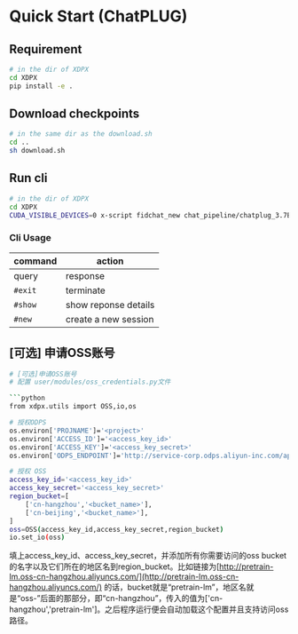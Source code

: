

# Quick Start (ChatPLUG)


## Requirement
```bash
# in the dir of XDPX
cd XDPX
pip install -e .
```

## Download checkpoints
```bash
# in the same dir as the download.sh
cd ..
sh download.sh
```


## Run cli
```bash
# in the dir of XDPX
cd XDPX
CUDA_VISIBLE_DEVICES=0 x-script fidchat_new chat_pipeline/chatplug_3.7B_sftv2.6.0_instruction.hjson
```


### Cli Usage
| command | action               |
|---------|----------------------|
| query   | response             |
| `#exit` | terminate            |
| `#show` | show reponse details |
| `#new`  | create a new session |



## [可选] 申请OSS账号 

```bash
# [可选]申请OSS账号
# 配置 user/modules/oss_credentials.py文件

```python
from xdpx.utils import OSS,io,os

# 授权ODPS
os.environ['PROJNAME']='<project>'
os.environ['ACCESS_ID']='<access_key_id>'
os.environ['ACCESS_KEY']='<access_key_secret>'
os.environ['ODPS_ENDPOINT']='http://service-corp.odps.aliyun-inc.com/api'

# 授权 OSS
access_key_id='<access_key_id>'
access_key_secret='<access_key_secret>'
region_bucket=[
    ['cn-hangzhou','<bucket_name>'],
    ['cn-beijing','<bucket_name>'],
]
oss=OSS(access_key_id,access_key_secret,region_bucket)
io.set_io(oss)
```

填上access_key_id、access_key_secret，并添加所有你需要访问的oss bucket的名字以及它们所在的地区名到region_bucket。比如链接为[http://pretrain-lm.oss-cn-hangzhou.aliyuncs.com/](http://pretrain-lm.oss-cn-hangzhou.aliyuncs.com/) 的话，bucket就是“pretrain-lm”，地区名就是“oss-”后面的那部分，即“cn-hangzhou”，传入的值为['cn-hangzhou','pretrain-lm']。之后程序运行便会自动加载这个配置并且支持访问oss路径。

